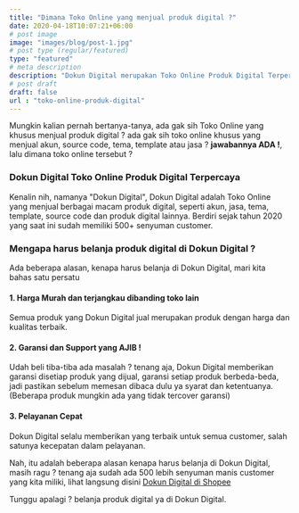 ```yaml
---
title: "Dimana Toko Online yang menjual produk digital ?"
date: 2020-04-18T10:07:21+06:00
# post image
image: "images/blog/post-1.jpg"
# post type (regular/featured)
type: "featured"
# meta description
description: "Dokun Digital merupakan Toko Online Produk Digital Terpercaya"
# post draft
draft: false
url : "toko-online-produk-digital"
---
```


Mungkin kalian pernah bertanya-tanya, ada gak sih Toko Online yang khusus menjual produk digital ? ada gak sih toko online khusus yang menjual akun, source code, tema, template atau jasa ? **jawabannya ADA !**, lalu dimana toko online tersebut ?

### Dokun Digital Toko Online Produk Digital Terpercaya

Kenalin nih, namanya "Dokun Digital", Dokun Digital adalah Toko Online yang menjual berbagai macam produk digital, seperti akun, jasa, tema, template, source code dan produk digital lainnya. Berdiri sejak tahun 2020
yang saat ini sudah memiliki 500+ senyuman customer.

### Mengapa harus belanja produk digital di Dokun Digital ?

Ada beberapa alasan, kenapa harus belanja di Dokun Digital, mari kita bahas satu persatu

#### 1. Harga Murah dan terjangkau dibanding toko lain
Semua produk yang Dokun Digital jual merupakan produk dengan harga dan kualitas terbaik. 

#### 2. Garansi dan Support yang AJIB !
Udah beli tiba-tiba ada masalah ? tenang aja, Dokun Digital memberikan garansi disetiap produk yang dijual, garansi setiap produk berbeda-beda, jadi pastikan sebelum memesan dibaca dulu ya syarat dan ketentuanya. (Beberapa produk mungkin ada yang tidak tercover garansi) 

#### 3. Pelayanan Cepat
Dokun Digital selalu memberikan yang terbaik untuk semua customer, salah satunya kecepatan dalam pelayanan.

Nah, itu adalah beberapa alasan kenapa harus belanja di Dokun Digital, masih ragu ? tenang aja sudah ada 500 lebih senyuman manis customer yang kita miliki, lihat langsung disini [Dokun Digital di Shopee](https://shopee.co.id/dokundigital)

Tunggu apalagi ? belanja produk digital ya di Dokun Digital.




